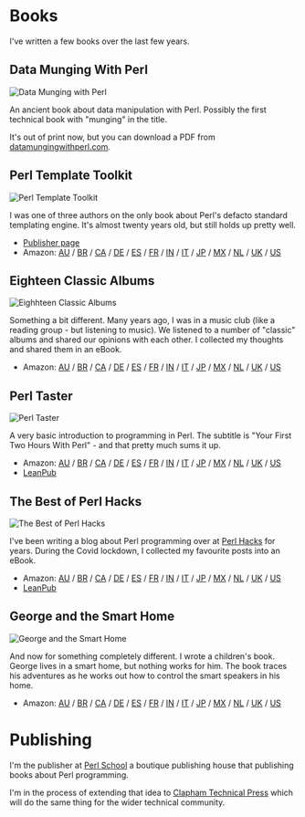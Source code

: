 # Books

I've written a few books over the last few years.

## Data Munging With Perl

<img src="/img/dmp.jpg" class="cover" alt="Data Munging with Perl">

An ancient book about data manipulation with Perl. Possibly the first technical
book with "munging" in the title.

It's out of print now, but you can download a PDF from
[datamungingwithperl.com](https://datamunginfwithperl.com/).

## Perl Template Toolkit

![Perl Template Toolkit](/img/ptt.jpg)

I was one of three authors on the only book about Perl's defacto standard
templating engine. It's almost twenty years old, but still holds up pretty
well.

* [Publisher page](https://www.oreilly.com/library/view/perl-template-toolkit/0596004761/)
* Amazon: [AU](https://amazon.com.au/dp/0596004761) / [BR](https://amazon.com.br/dp/0596004761) / [CA](https://amazon.ca/dp/0596004761) / [DE](https://amazon.de/dp/0596004761) / [ES](https://amazon.es/dp/0596004761) / [FR](https://amazon.fr/dp/0596004761) / [IN](https://amazon.in/dp/0596004761) / [IT](https://amazon.it/dp/0596004761) / [JP](https://amazon.co.jp/dp/0596004761) / [MX](https://amazon.com.mx/dp/0596004761) / [NL](https://amazon.nl/dp/0596004761) / [UK](https://amazon.co.uk/dp/0596004761) / [US](https://amazon.com/dp/0596004761)

## Eighteen Classic Albums

![Eighhteen Classic Albums](/img/eca.jpg)

Something a bit different. Many years ago, I was in a music club (like a
reading group - but listening to music). We listened to a number of
"classic" albums and shared our opinions with each other. I collected my
thoughts and shared them in an eBook.

* Amazon: [AU](https://amazon.com.au/dp/B017KUM88Y) / [BR](https://amazon.com.br/dp/B017KUM88Y) / [CA](https://amazon.ca/dp/B017KUM88Y) / [DE](https://amazon.de/dp/B017KUM88Y) / [ES](https://amazon.es/dp/B017KUM88Y) / [FR](https://amazon.fr/dp/B017KUM88Y) / [IN](https://amazon.in/dp/B017KUM88Y) / [IT](https://amazon.it/dp/B017KUM88Y) / [JP](https://amazon.co.jp/dp/B017KUM88Y) / [MX](https://amazon.com.mx/dp/B017KUM88Y) / [NL](https://amazon.nl/dp/B017KUM88Y) / [UK](https://amazon.co.uk/dp/B017KUM88Y) / [US](https://amazon.com/dp/B017KUM88Y)

## Perl Taster

![Perl Taster](/img/pt.jpg)

A very basic introduction to programming in Perl. The subtitle is "Your
First Two Hours With Perl" - and that pretty much sums it up.

* Amazon: [AU](https://amazon.com.au/dp/B077MB1LH1) / [BR](https://amazon.com.br/dp/B077MB1LH1) / [CA](https://amazon.ca/dp/B077MB1LH1) / [DE](https://amazon.de/dp/B077MB1LH1) / [ES](https://amazon.es/dp/B077MB1LH1) / [FR](https://amazon.fr/dp/B077MB1LH1) / [IN](https://amazon.in/dp/B077MB1LH1) / [IT](https://amazon.it/dp/B077MB1LH1) / [JP](https://amazon.co.jp/dp/B077MB1LH1) / [MX](https://amazon.com.mx/dp/B077MB1LH1) / [NL](https://amazon.nl/dp/B077MB1LH1) / [UK](https://amazon.co.uk/dp/B077MB1LH1) / [US](https://amazon.com/dp/B077MB1LH1)
* [LeanPub](https://leanpub.com/perl-taster/)

## The Best of Perl Hacks

![The Best of Perl Hacks](/img/bph.jpg)

I've been writing a blog about Perl programming over at
[Perl Hacks](https://perlhacks.com/) for years. During the Covid lockdown,
I collected my favourite posts into an eBook.

* Amazon: [AU](https://amazon.com.au/dp/B086VK6TDH) / [BR](https://amazon.com.br/dp/B086VK6TDH) / [CA](https://amazon.ca/dp/B086VK6TDH) / [DE](https://amazon.de/dp/B086VK6TDH) / [ES](https://amazon.es/dp/B086VK6TDH) / [FR](https://amazon.fr/dp/B086VK6TDH) / [IN](https://amazon.in/dp/B086VK6TDH) / [IT](https://amazon.it/dp/B086VK6TDH) / [JP](https://amazon.co.jp/dp/B086VK6TDH) / [MX](https://amazon.com.mx/dp/B086VK6TDH) / [NL](https://amazon.nl/dp/B086VK6TDH) / [UK](https://amazon.co.uk/dp/B086VK6TDH) / [US](https://amazon.com/dp/B086VK6TDH)
* [LeanPub](https://leanpub.com/thebestofperlhacks/)

## George and the Smart Home

![George and the Smart Home](/img/gsh.jpg)

And now for something completely different. I wrote a children's book.
George lives in a smart home, but nothing works for him. The book traces
his adventures as he works out how to control the smart speakers in his
home.

* Amazon: [AU](https://amazon.com.au/dp/B09WHFGGTV) / [BR](https://amazon.com.br/dp/B09WHFGGTV) / [CA](https://amazon.ca/dp/B09WHFGGTV) / [DE](https://amazon.de/dp/B09WHFGGTV) / [ES](https://amazon.es/dp/B09WHFGGTV) / [FR](https://amazon.fr/dp/B09WHFGGTV) / [IN](https://amazon.in/dp/B09WHFGGTV) / [IT](https://amazon.it/dp/B09WHFGGTV) / [JP](https://amazon.co.jp/dp/B09WHFGGTV) / [MX](https://amazon.com.mx/dp/B09WHFGGTV) / [NL](https://amazon.nl/dp/B09WHFGGTV) / [UK](https://amazon.co.uk/dp/B09WHFGGTV) / [US](https://amazon.com/dp/B09WHFGGTV)

# Publishing

I'm the publisher at [Perl School](https://perlschool.com/) a boutique
publishing house that publishing books about Perl programming.

I'm in the process of extending that idea to
[Clapham Technical Press](https://claphamtechpress.com/) which will
do the same thing for the wider technical community.
